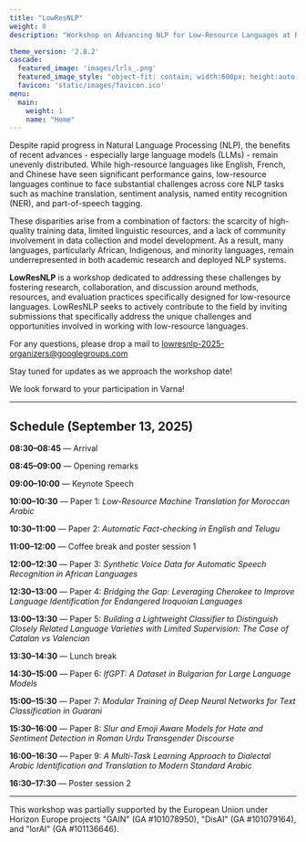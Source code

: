 ```yaml
---
title: "LowResNLP"
weight: 0
description: "Workshop on Advancing NLP for Low-Resource Languages at RANLP 2025 (Varna, Bulgaria), Sep 13"

theme_version: '2.8.2'
cascade:
  featured_image: 'images/lrls_.png'
  featured_image_style: "object-fit: contain; width:600px; height:auto;"
  favicon: 'static/images/favicon.ico'
menu:
  main:
    weight: 1
    name: "Home"
---
```


<!-- # LowResNLP: Workshop on Advancing NLP for Low-Resource Languages at **RANLP 2025**, Varna, Bulgaria   -->

<!-- --- -->

Despite rapid progress in Natural Language Processing (NLP), the benefits of recent advances - especially large language models (LLMs) - remain unevenly distributed. While high-resource languages like English, French, and Chinese have seen significant performance gains, low-resource languages continue to face substantial challenges across core NLP tasks such as machine translation, sentiment analysis, named entity recognition (NER), and part-of-speech tagging.

These disparities arise from a combination of factors: the scarcity of high-quality training data, limited linguistic resources, and a lack of community involvement in data collection and model development. As a result, many languages, particularly African, Indigenous, and minority languages, remain underrepresented in both academic research and deployed NLP systems.

**LowResNLP** is a workshop dedicated to addressing these challenges by fostering research, collaboration, and discussion around methods, resources, and evaluation practices specifically designed for low-resource languages. LowResNLP seeks to actively contribute to the field by inviting submissions that specifically address the unique challenges and opportunities involved in working with low-resource languages.

For any questions, please drop a mail to lowresnlp-2025-organizers@googlegroups.com 

Stay tuned for updates as we approach the workshop date!

We look forward to your participation in Varna!

---

## Schedule (September 13, 2025)


**08:30–08:45** — Arrival

**08:45–09:00** — Opening remarks

**09:00–10:00** — Keynote Speech

**10:00–10:30** — Paper 1: *Low-Resource Machine Translation for Moroccan Arabic*

**10:30–11:00** — Paper 2: *Automatic Fact-checking in English and Telugu*

**11:00–12:00** — Coffee break and poster session 1

**12:00–12:30** — Paper 3: *Synthetic Voice Data for Automatic Speech Recognition in African Languages*

**12:30–13:00** — Paper 4: *Bridging the Gap: Leveraging Cherokee to Improve Language Identification for Endangered Iroquoian Languages*

**13:00–13:30** — Paper 5: *Building a Lightweight Classifier to Distinguish Closely Related Language Varieties with Limited Supervision: The Case of Catalan vs Valencian*

**13:30–14:30** — Lunch break

**14:30–15:00** — Paper 6: *IfGPT: A Dataset in Bulgarian for Large Language Models*

**15:00–15:30** — Paper 7: *Modular Training of Deep Neural Networks for Text Classification in Guarani*

**15:30–16:00** — Paper 8: *Slur and Emoji Aware Models for Hate and Sentiment Detection in Roman Urdu Transgender Discourse*

**16:00–16:30** — Paper 9: *A Multi-Task Learning Approach to Dialectal Arabic Identification and Translation to Modern Standard Arabic*

**16:30–17:30** — Poster session 2

---

This workshop was partially supported by the European Union under Horizon Europe projects "GAIN" (GA #101078950), "DisAI" (GA #101079164), and "lorAI" (GA #101136646).
